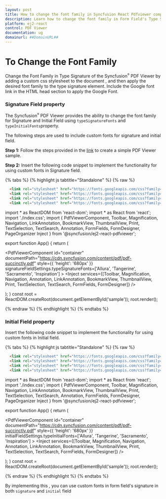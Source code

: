 ```yaml
---
layout: post
title: How to change the font family in Syncfusion React Pdfviewer component
description: Learn how to change the font family in Form Field's Type Signature in Syncfusion React Pdfviewer component of Syncfusion Essential JS 2 and more.
platform: ej2-react
control: PDF Viewer
documentation: ug
domainurl: ##DomainURL##
---
```


# To Change the Font Family 
Change the Font Family in Type Signature of the Syncfusion<sup style="font-size:70%">&reg;</sup> PDF Viewer by adding a custom css stylesheet to the document , and then apply the desired font family to the type signature element. Include the Google font link in the HTML head section to apply the Google Font. 

### Signature Field property

The Syncfusion<sup style="font-size:70%">&reg;</sup> PDF Viewer provides the ability to change the font family for Signature and Initial Field using `typeSignatureFonts` and `typeInitialFonts`property. 

The following steps are used to include custom fonts for signature and initial field.

**Step 1:** Follow the steps provided in the [link](https://ej2.syncfusion.com/react/documentation/pdfviewer/getting-started) to create a simple PDF Viewer sample.

**Step 2:** Insert the following code snippet to implement the functionality for using custom fonts in Signature field.

{% tabs %}
{% highlight js tabtitle="Standalone" %}
{% raw %} 
```html
  <link rel="stylesheet" href="https://fonts.googleapis.com/css?family=Allura" >
  <link rel="stylesheet" href="https://fonts.googleapis.com/css?family=Tangerine">
  <link rel="stylesheet" href="https://fonts.googleapis.com/css?family=Sacramento">
  <link rel="stylesheet" href="https://fonts.googleapis.com/css?family=Inspiration">
```

import * as ReactDOM from 'react-dom';
import * as React from 'react';
import './index.css';
import { PdfViewerComponent, Toolbar, Magnification, Navigation, LinkAnnotation, 
         BookmarkView, ThumbnailView, Print, TextSelection, TextSearch, Annotation,
         FormFields, FormDesigner, PageOrganizer Inject } from '@syncfusion/ej2-react-pdfviewer';

export function App() {
return (<div>
    <div className='control-section'>
      <PdfViewerComponent 
        id="container" 
        documentPath="https://cdn.syncfusion.com/content/pdf/pdf-succinctly.pdf"
        style={{ 'height': '680px' }} 
        signatureFieldSettings.typeSignatureFonts=['Allura', 'Tangerine', 'Sacramento', 'Inspiration']
    >
    <Inject services={[Toolbar, Magnification, Navigation, Annotation, LinkAnnotation, BookmarkView, ThumbnailView,
          Print, TextSelection, TextSearch, FormFields, FormDesigner]} />
      </PdfViewerComponent>
    </div>
  </div>);
)
const root = ReactDOM.createRoot(document.getElementById('sample'));
root.render(<App />);

{% endraw %}
{% endhighlight %}
{% endtabs %}	


### Initial Field property

Insert the following code snippet to implement the functionality for using custom fonts in Initial field.

{% tabs %}
{% highlight js tabtitle="Standalone" %}
{% raw %} 

```html
  <link rel="stylesheet" href="https://fonts.googleapis.com/css?family=Allura" >
  <link rel="stylesheet" href="https://fonts.googleapis.com/css?family=Tangerine">
  <link rel="stylesheet" href="https://fonts.googleapis.com/css?family=Sacramento">
  <link rel="stylesheet" href="https://fonts.googleapis.com/css?family=Inspiration">
``` 

import * as ReactDOM from 'react-dom';
import * as React from 'react';
import './index.css';
import { PdfViewerComponent, Toolbar, Magnification, Navigation, LinkAnnotation, 
         BookmarkView, ThumbnailView, Print, TextSelection, TextSearch, Annotation,
         FormFields, FormDesigner, PageOrganizer Inject } from '@syncfusion/ej2-react-pdfviewer';

export function App() {
return (<div>
    <div className='control-section'>
      <PdfViewerComponent 
        id="container" 
        documentPath="https://cdn.syncfusion.com/content/pdf/pdf-succinctly.pdf"
        style={{ 'height': '680px' }} 
        initialFieldSettings.typeInitialFonts=['Allura', 'Tangerine', 'Sacramento', 'Inspiration']
    >
    <Inject services={[Toolbar, Magnification, Navigation, Annotation, LinkAnnotation, BookmarkView, ThumbnailView,
          Print, TextSelection, TextSearch, FormFields, FormDesigner]} />
      </PdfViewerComponent>
    </div>
  </div>);
)
const root = ReactDOM.createRoot(document.getElementById('sample'));
root.render(<App />);

{% endraw %}
{% endhighlight %}
{% endtabs %}	

By implementing this , you can use custom fonts in form field's signature in both `signature` and `initial` field